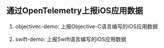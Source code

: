 ## 通过OpenTelemetry上报iOS应用数据


1. objectivec-demo: 上报Objective-C语言编写的iOS应用数据

2. swift-demo: 上报Swift语言编写的iOS应用数据